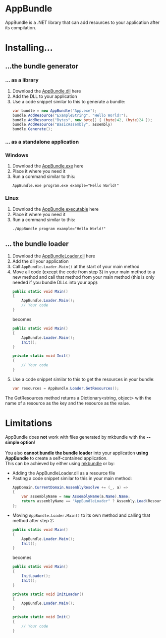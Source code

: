 # AppBundle
AppBundle is a .NET library that can add resources to your application after its compilation.

# Installing...
## ...the bundle generator
### ... as a library
1. Download the <a href="AppBundle.dll">AppBundle.dll</a> here
2. Add the DLL to your application
3. Use a code snippet similar to this to generate a bundle:
    ```cs
    var bundle = new AppBundle("App.exe");
    bundle.AddResource("ExampleString", "Hello World!");
    bundle.AddResource("Bytes", new byte[] { (byte)42, (byte)24 });
    bundle.AddResource("BasicAssembly", assembly)
    bundle.Generate();
    ```

### ... as a standalone application
### Windows
1. Download the <a href="AppBundle.exe">AppBundle.exe</a> here
2. Place it where you need it
3. Run a command similar to this:
    ```
    AppBundle.exe program.exe example="Hello World!"
    ```

### Linux
1. Download the <a href="AppBundle">AppBundle executable</a> here
2. Place it where you need it
3. Run a command similar to this:
    ```
    ./AppBundle program example="Hello World!"
    ```

## ... the bundle loader
1. Download the <a href="AppBundleLoader.dll">AppBundleLoader.dll</a> here
2. Add the dll your application
3. Call <code>AppBundle.Loader.Main()</code> at the start of your main method
4. Move all code (except the code from step 3) in your main method to a new method and call that method from your main method (this is only needed if you bundle DLLs into your app):
    ```cs
    public static void Main()
    {
        AppBundle.Loader.Main();
        // Your code
    }
    ```
    becomes
    ```cs
    public static void Main()
    {
        AppBundle.Loader.Main();
        Init();
    }
    
    private static void Init()
    {
        // Your code
    }
    ```
5. Use a code snippet similar to this to get the resources in your bundle:
    ```cs
    var resources = AppBundle.Loader.GetResources();
    ```
The GetResources method returns a Dictionary<string, object> with the name of a resource as the key and the resource as the value.

# Limitations
AppBundle does **not** work with files generated by mkbundle with the **--simple option**!
<br>
<br>You also **cannot bundle the bundle loader** into your application **using AppBundle** to create a self-contained application.
<br>This can be achieved by either using <a href="https://www.mono-project.com/docs/tools+libraries/tools/mkbundle/">mkbundle</a> or by:
- Adding the AppBundleLoader.dll as a resource file
- Pasting a code snippet similar to this in your main method:
    ```cs
    AppDomain.CurrentDomain.AssemblyResolve += (_, a) =>
    {
        var assemblyName = new AssemblyName(a.Name).Name;
        return assemblyName == "AppBundleLoader" ? Assembly.Load(Resources.AppBundleLoader) : null;
    };
    ```
- Moving <code>AppBundle.Loader.Main()</code> to its own method and calling that method after step 2:
    ```cs
    public static void Main()
    {
        AppBundle.Loader.Main();
        Init();
    }
    ```
    becomes
    ```cs
    public static void Main()
    {
        InitLoader();
        Init();
    }
    
    private static void InitLoader()
    {
        AppBundle.Loader.Main();
    }
    
    private static void Init()
    {
        // Your code
    }
    ```